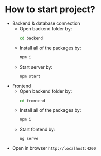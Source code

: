 # How to start project?
* Backend & database connection
  - Open backend folder by: 
      ```cmd
      cd backend
      ```
  - Install all of the packages by:
      ```cmd
      npm i
      ```
  - Start server by:
    ```cmd
    npm start
    ```
* Frontend 
  - Open backend folder by:
     ```cmd
     cd frontend
     ```
  - Install all of the packages by:
    ```cmd
    npm i
    ```
  - Start fontend by:
    ```cmd
    ng serve
    ```
* Open in browser
    `http://localhost:4200`
